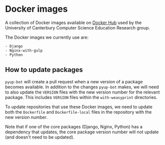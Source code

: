 # Docker images

A collection of Docker images available on [Docker Hub](https://hub.docker.com/u/uccser/) used by the University of Canterbury Computer Science Education Research group.

The Docker images we currently use are:

    - Django
    - Nginx-with-gulp
    - Python

## How to update packages

`pyup-bot` will create a pull request when a new version of a package becomes available.
In addition to the changes `pyup-bot` makes, we will need to also update the `VERSION` files with the new version number for the relevant package.
This includes `VERSION` files within the `with-weasyprint` directories.

To update repositories that use these Docker images, we need to update both the `Dockerfile` and `Dockerfile-local` files in the repository with the new version number.

Note that if one of the core packages (Django, Nginx, Python) has a dependency that updates, the core package version number will not update (and doesn't need to be updated).
